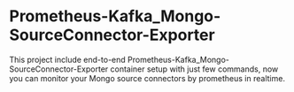 # Prometheus-Kafka_Mongo-SourceConnector-Exporter
This project include end-to-end Prometheus-Kafka_Mongo-SourceConnector-Exporter container setup with just few commands, now you can monitor your Mongo source connectors by prometheus in realtime.
